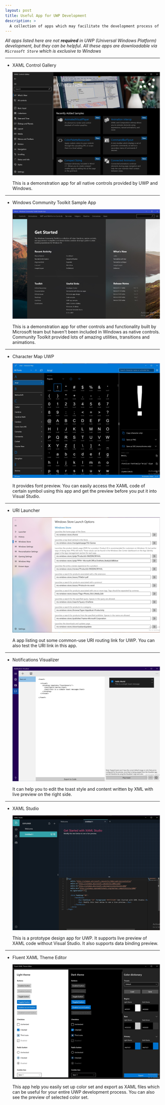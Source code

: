 ```yaml
---
layout: post
title: Useful App for UWP Development
description: >
  A collection of apps which may facilitate the development process of UWP.
---
```


*All apps listed here are not **required** in UWP (Universal Windows Platform) development, but they can be helpful. All these apps are downloadable via `Microsoft Store` which is exclusive to Windows*

---

* XAML Control Gallery

  ![](/posts/others/img/useful-app-uwp-develop/1.jpg)

  This is a demonstration app for all native controls provided by UWP and Windows.

---

* Windows Community Toolkit Sample App

  ![](/posts/others/img/useful-app-uwp-develop/2.jpg)

  This is a demonstration app for other controls and functionality built by Microsoft team but haven't been included in Windows as native controls. Community Toolkit provided lots of amazing utilities, transitions and animations.

---

* Character Map UWP

  ![](/posts/others/img/useful-app-uwp-develop/3.jpg)

  It provides font preview. You can easily access the XAML code of certain symbol using this app and get the preview before you put it into Visual Studio.

---

* URI Launcher

  ![](/posts/others/img/useful-app-uwp-develop/4.jpg)

  A app listing out some common-use URI routing link for UWP. You can also test the URI link in this app.

---

* Notifications Visualizer

  ![](/posts/others/img/useful-app-uwp-develop/5.jpg)

  It can help you to edit the toast style and content written by XML with live preview on the right side.

---

* XAML Studio

  ![](/posts/others/img/useful-app-uwp-develop/6.jpg)

  This is a prototype design app for UWP. It supports live preview of XAML code without Visual Studio. It also supports data binding preview.

---

* Fluent XAML Theme Editor

  ![](/posts/others/img/useful-app-uwp-develop/7.jpg)

  This app help you easily set up color set and export as XAML files which can be useful for your entire UWP development process. You can also see the preview of selected color set.